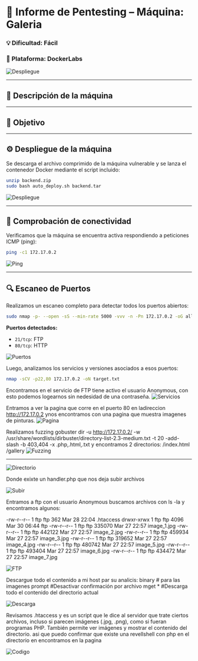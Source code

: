 # 🧠 **Informe de Pentesting – Máquina: Galeria**

### 💡 **Dificultad:** Fácil

### 🧩 **Plataforma:** DockerLabs




![Despliegue](Imágenes/2025-05-24_15-21.png)

---

## 📝 **Descripción de la máquina**

---

## 🎯 **Objetivo**


---

## ⚙️ **Despliegue de la máquina**

Se descarga el archivo comprimido de la máquina vulnerable y se lanza el contenedor Docker mediante el script incluido:

```bash
unzip backend.zip
sudo bash auto_deploy.sh backend.tar
```

![Despliegue](Imágenes/Capturas.png)

---

## 📡 **Comprobación de conectividad**

Verificamos que la máquina se encuentra activa respondiendo a peticiones ICMP (ping):

```bash
ping -c1 172.17.0.2
```

![Ping](Imágenes/Capturas_1.png)

---

## 🔍 **Escaneo de Puertos**

Realizamos un escaneo completo para detectar todos los puertos abiertos:

```bash
sudo nmap -p- --open -sS --min-rate 5000 -vvv -n -Pn 172.17.0.2 -oG allPorts.txt
```

**Puertos detectados:**

* `21/tcp`: FTP
* `80/tcp`: HTTP

![Puertos](Imágenes/Capturas_2.png)

Luego, analizamos los servicios y versiones asociados a esos puertos:

```bash
nmap -sCV -p22,80 172.17.0.2 -oN target.txt
```
Encontramos en el servicio de FTP tiene activo el usuario Anonymous, con esto podemos logearnos sin nedesidad de una contraseña.
![Servicios](Imágenes/Capturas_3.png)

Entramos a ver la pagina que corre en el puerto 80 en ladireccion http://172.17.0.2 ynos encontramos con una pagina que muestra imagenes de pinturas.
![Pagina](Imágenes/Capturas_4.png)

Realizamos fuzzing gobuster dir -u http://172.17.0.2/ -w /usr/share/wordlists/dirbuster/directory-list-2.3-medium.txt -t 20 -add-slash -b 403,404 -x .php,.html,.txt y encontramos 2 directorios:
/index.html           
/gallery
![Fuzzing](Imágenes/Capturas_5.png)

---

![Directorio](Imágenes/Capturas_6.png)

Donde exixte un handler.php que nos deja subir archivos

![Subir](Imágenes/Capturas_7.png)

Entramos a ftp con el usuario Anonymous buscamos archivos con ls -la y encontramos algunos:

-rw-r--r--    1 ftp      ftp           362 Mar 28 22:04 .htaccess
drwxr-xrwx    1 ftp      ftp          4096 Mar 30 06:44 ftp
-rw-r--r--    1 ftp      ftp        335070 Mar 27 22:57 image_1.jpg
-rw-r--r--    1 ftp      ftp        442122 Mar 27 22:57 image_2.jpg
-rw-r--r--    1 ftp      ftp        459934 Mar 27 22:57 image_3.jpg
-rw-r--r--    1 ftp      ftp        319652 Mar 27 22:57 image_4.jpg
-rw-r--r--    1 ftp      ftp        480742 Mar 27 22:57 image_5.jpg
-rw-r--r--    1 ftp      ftp        493404 Mar 27 22:57 image_6.jpg
-rw-r--r--    1 ftp      ftp        434472 Mar 27 22:57 image_7.jpg

![FTP](Imágenes/Capturas_8.png)

Descargue todo el contenido a mi host par su analicis:
binary # para las imagenes
prompt #Desactivar confirmación por archivo 
mget * #Descarga todo el contenido del directorio actual

![Descarga](Imágenes/Capturas_9.png)

Revisamos .htaccess y es un script que le dice al servidor que trate ciertos archivos, incluso si parecen imágenes (.jpg, .png), como si fueran programas PHP. También permite ver imágenes y mostrar el contenido del directorio.
asi que puedo confirmar que existe una revellshell con php en el directorio en encontramos en la pagina

![Codigo](Imágenes/Capturas_10.png)



